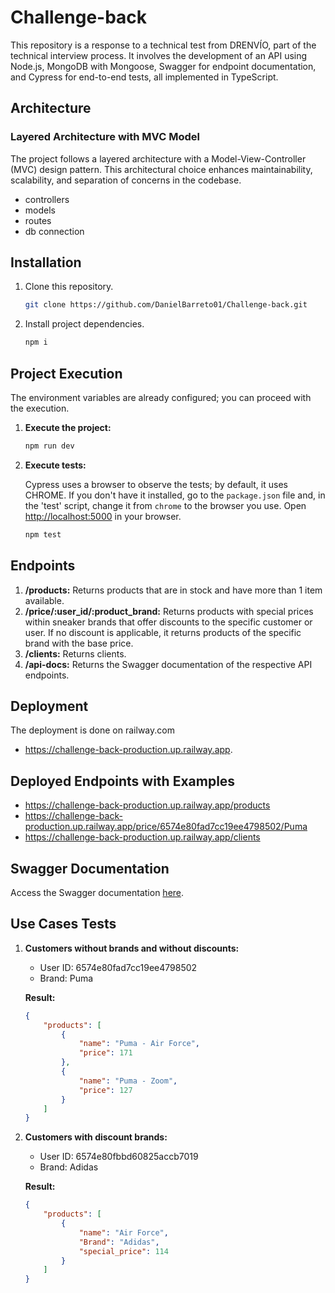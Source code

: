 # Challenge-back

This repository is a response to a technical test from DRENVÍO, part of the technical interview process. It involves the development of an API using Node.js, MongoDB with Mongoose, Swagger for endpoint documentation, and Cypress for end-to-end tests, all implemented in TypeScript.
## Architecture

### Layered Architecture with MVC Model

The project follows a layered architecture with a Model-View-Controller (MVC) design pattern. This architectural choice enhances maintainability, scalability, and separation of concerns in the codebase.

- controllers
- models
- routes
- db connection

## Installation

1. Clone this repository.

    ```bash
    git clone https://github.com/DanielBarreto01/Challenge-back.git
    ```

2. Install project dependencies.

    ```bash
    npm i
    ```

## Project Execution

The environment variables are already configured; you can proceed with the execution.

1. **Execute the project:**

    ```bash
    npm run dev
    ```

2. **Execute tests:**

    Cypress uses a browser to observe the tests; by default, it uses CHROME. If you don't have it installed, go to the `package.json` file and, in the 'test' script, change it from `chrome` to the browser you use. Open [http://localhost:5000](http://localhost:5000) in your browser.

    ```bash
    npm test
    ```

## Endpoints

1. **/products:** Returns products that are in stock and have more than 1 item available.
2. **/price/:user_id/:product_brand:** Returns products with special prices within sneaker brands that offer discounts to the specific customer or user. If no discount is applicable, it returns products of the specific brand with the base price.
3. **/clients:** Returns clients.
4. **/api-docs:** Returns the Swagger documentation of the respective API endpoints.

## Deployment

The deployment is done on railway.com 
- https://challenge-back-production.up.railway.app.

## Deployed Endpoints with Examples

- https://challenge-back-production.up.railway.app/products
- https://challenge-back-production.up.railway.app/price/6574e80fad7cc19ee4798502/Puma
- https://challenge-back-production.up.railway.app/clients

## Swagger Documentation

Access the Swagger documentation [here](https://challenge-back-production.up.railway.app/api-docs/).

## Use Cases Tests

1. **Customers without brands and without discounts:**

    - User ID: 6574e80fad7cc19ee4798502
    - Brand: Puma

    **Result:**

    ```json
    {
        "products": [
            {
                "name": "Puma - Air Force",
                "price": 171
            },
            {
                "name": "Puma - Zoom",
                "price": 127
            }
        ]
    }
    ```

2. **Customers with discount brands:**

    - User ID: 6574e80fbbd60825accb7019
    - Brand: Adidas

    **Result:**

    ```json
    {
        "products": [
            {
                "name": "Air Force",
                "Brand": "Adidas",
                "special_price": 114
            }
        ]
    }
    ```











